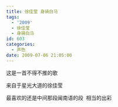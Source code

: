 ```yaml
---
title: 徐佳莹 身骑白马
tags:
  - '2009'
  - 徐佳莹
  - 身骑白马
id: 603
categories:
  - 声色
date: 2009-07-06 21:05:00
---
```


这是一首不得不推的歌

来自于星光大道的徐佳莹

最喜欢的还是中间那段闽南语的段&nbsp; 相当的出彩